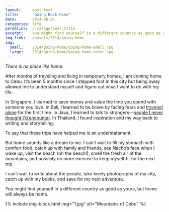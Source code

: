```yaml
---
layout:     post-text
title:      "Going Back Home"
date:       2014-06-24
categories: life
permalink:  /:categories/:title
excerpt:    You might find yourself in a different country as good as yours, but home will always be home.
img-link:   /assets/2014/going-home
img:
  small:    2014/going-home/going-home-small.jpg
  large:    2014/going-home/going-home-cover.jpg
---
```

*There is no place like home.*

After months of traveling and living in temporary homes, I am coming home to Cebu. It’s been 5 months since I stepped foot in this city but being away allowed me to understand myself and figure out what I want to do with my life.

In Singapore, I learned to save money and value the time you spend with someone you love. In Bali, I learned to be brave by facing fears and [traveled alone](http://annemelody.com/travel/preparing-for-my-first-solo-trip/ "Preparing for my first solo trip") for the first time. In Java, I learned to talk to strangers&mdash;[people I never thought I'd encounter](http://annemelody.com/travel/the-people-you-meet-along-the-way/ "The people you meet along the way"). In Thailand, I found inspiration and my way back to writing and storytelling.

To say that these trips have helped me is an understatement.

But home sounds like a dream to me. I can’t wait to fill my stomach with comfort food, catch up with family and friends, see Nacho’s face when I wake up, visit the beach (oh the beach!), smell the fresh air of the mountains, and possibly do more exercise to keep myself fit for the next trip.

I can’t wait to write about the people, take lovely photographs of my city, catch up with my books, and save for my next adventure.

You might find yourself in a different country as good as yours, but home will always be home.

{% include img-block.html img="1.jpg" alt="Mountains of Cebu" %}
